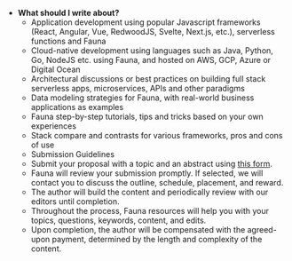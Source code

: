 - **What should I write about?**
    - Application development using popular Javascript frameworks (React, Angular, Vue, RedwoodJS, Svelte, Next.js, etc.), serverless functions and Fauna
    - Cloud-native development using languages such as Java, Python, Go, NodeJS etc. using Fauna, and hosted on AWS, GCP, Azure or Digital Ocean
    - Architectural discussions or best practices on building full stack serverless apps, microservices, APIs and other paradigms
    - Data modeling strategies for Fauna, with real-world business applications as examples
    - Fauna step-by-step tutorials, tips and tricks based on your own experiences
    - Stack compare and contrasts for various frameworks, pros and cons of use
   - Submission Guidelines
    - Submit your proposal with a topic and an abstract using [this form](https://www2.fauna.com/write-with-fauna).
    - Fauna will review your submission promptly. If selected, we will contact you to discuss the outline, schedule, placement, and reward.
    - The author will build the content and periodically review with our editors until completion.
    - Throughout the process, Fauna resources will help you with your topics, questions, keywords, content, and edits.
    - Upon completion, the author will be compensated with the agreed-upon payment, determined by the length and complexity of the content.